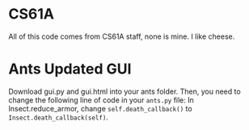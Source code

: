 # CS61A

All of this code comes from CS61A staff, none is mine. I like cheese.

# Ants Updated GUI

Download gui.py and gui.html into your ants folder. Then, you need to change the following line of code in your `ants.py` file:
In Insect.reduce_armor, change `self.death_callback()` to `Insect.death_callback(self)`. 
